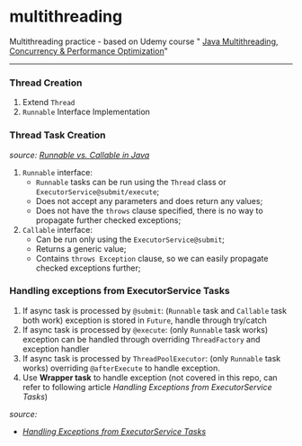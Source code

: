 # multithreading
Multithreading practice - based on Udemy course " [Java Multithreading, Concurrency &amp; Performance Optimization](https://www.udemy.com/course/java-multithreading-concurrency-performance-optimization/)"

----
### Thread Creation
1. Extend `Thread`
2. `Runnable` Interface Implementation

### Thread Task Creation
*source: [Runnable vs. Callable in Java](https://www.baeldung.com/java-runnable-callable)*
1. `Runnable` interface:  
   + `Runnable` tasks can be run using the `Thread` class or `ExecutorService@submit/execute`;
   + Does not accept any parameters and does return any values;
   + Does not have the `throws` clause specified, there is no way to propagate further checked exceptions;
2. `Callable` interface:  
   + Can be run only using the `ExecutorService@submit`;
   + Returns a generic value;
   + Contains `throws Exception` clause, so we can easily propagate checked exceptions further;
   
### Handling exceptions from ExecutorService Tasks
1. If async task is processed by `@submit`: (`Runnable` task and `Callable` task both work) exception is stored in `Future`, handle through try/catch 
2. If async task is processed by `@execute`: (only `Runnable` task works) exception can be handled through overriding `ThreadFactory` and exception handler
3. If async task is processed by `ThreadPoolExecutor`: (only `Runnable` task works) overriding `@afterExecute` to handle exception.
4. Use **Wrapper task** to handle exception (not covered in this repo, can refer to following article *Handling Exceptions from ExecutorService Tasks*)

*source:*
   + *[Handling Exceptions from ExecutorService Tasks](http://www.javabyexamples.com/handling-exceptions-from-executorservice-tasks)*
